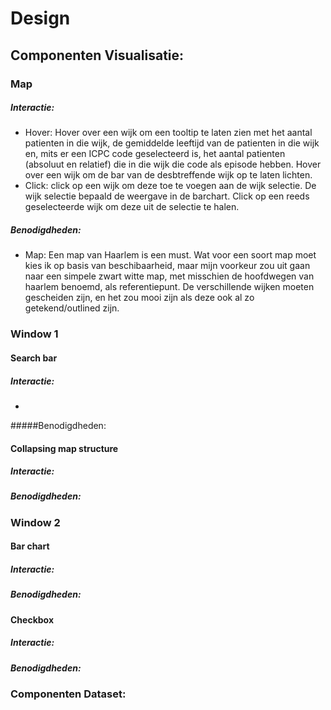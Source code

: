# Design
## Componenten Visualisatie:

### Map
##### Interactie: 
- Hover: Hover over een wijk om een tooltip te laten zien met het aantal patienten in die wijk, de gemiddelde leeftijd van de patienten in die wijk en, mits er een ICPC code geselecteerd is, het aantal patienten (absoluut en relatief) die in die wijk die code als episode hebben. Hover over een wijk om de bar van de desbtreffende wijk op te laten lichten. 
- Click: click op een wijk om deze toe te voegen aan de wijk selectie. De wijk selectie bepaald de weergave in de barchart. Click op een reeds geselecteerde wijk om deze uit de selectie te halen.
##### Benodigdheden:
- Map: Een map van Haarlem is een must. Wat voor een soort map moet kies ik op basis van beschibaarheid, maar mijn voorkeur zou uit gaan naar een simpele zwart witte map, met misschien de hoofdwegen van haarlem benoemd, als referentiepunt. De verschillende wijken moeten gescheiden zijn, en het zou mooi zijn als deze ook al zo getekend/outlined zijn.

### Window 1
#### Search bar
##### Interactie: 
- 
#####Benodigdheden:
#### Collapsing map structure
##### Interactie: 
##### Benodigdheden:

### Window 2
#### Bar chart
##### Interactie: 
##### Benodigdheden:
#### Checkbox
##### Interactie: 
##### Benodigdheden:

### Componenten Dataset:
